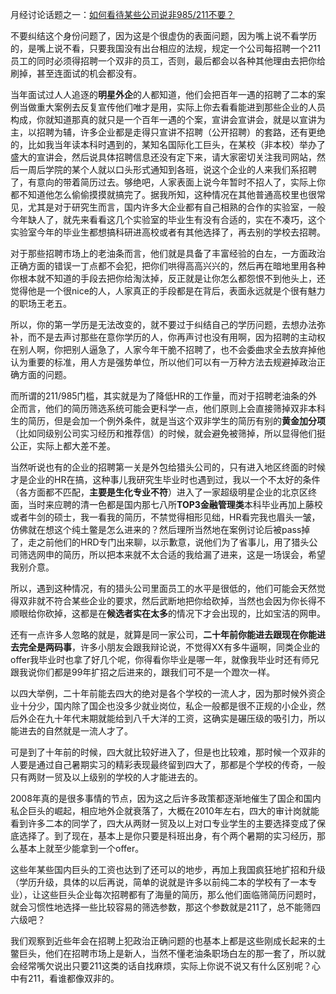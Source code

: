 <p>月经讨论话题之一：<a href="https://www.zhihu.com/question/64203939" class="internal">如何看待某些公司说非985/211不要？</a></p><p>不要纠结这个身份问题了，因为这是个很虚伪的表面问题，因为嘴上说不看学历的，是嘴上说不看，只要我国没有出台相应的法规，规定一个公司每招聘一个211员工的同时必须得招聘一个双非的员工，否则，最后都会以各种其他理由去把你给刷掉，甚至连面试的机会都没有。</p><p>当年面试过人人追逐的<b>明星外企</b>的人都知道，他们会把百年一遇的招聘了二本的案例当做重大案例去反复宣传他们唯才是用，实际上你去看看能进到那些企业的人员构成，你就知道那真的就只是一个百年一遇的个案，宣讲会宣讲会，就是以宣讲为主，以招聘为辅，许多企业都是走得只宣讲不招聘（公开招聘）的套路，还有更绝的，比如我当年读本科时遇到的，某知名国际化工巨头，在某校（非本校）举办了盛大的宣讲会，然后说具体招聘信息还没有定下来，请大家密切关注我司网站，然后一周后学院的某个人就以口头形式通知到各班，说这个企业的人来我们系招聘了，有意向的带着简历过去。够绝吧，人家表面上说今年暂时不招人了，实际上你都不知道他怎么偷偷摸摸就搞完了。据我所知，这种情况在其他普通高校里也很常见，尤其是对于研究生而言，国内许多大企业都有自己相熟的合作的实验室，一般今年缺人了，就先来看看这几个实验室的毕业生有没有合适的，实在不凑巧，这个实验室今年的毕业生都想搞科研进高校或者有其他选择了，再去别的学校去招聘。</p><p>对于那些招聘市场上的老油条而言，他们就是具备了丰富经验的白左，一方面政治正确方面的错误一丁点都不会犯，把你们哄得高高兴兴的，然后再在暗地里用各种你根本就不知道的手段去把你给淘汰掉，反正就是让你怎么都怨恨不到他头上，还觉得他是一个很nice的人，人家真正的手段都是在背后，表面永远就是个很有魅力的职场王老五。</p><p>所以，你的第一学历是无法改变的，就不要过于纠结自己的学历问题，去想办法弥补，而不是去声讨那些在意你学历的人，你再声讨也没有用啊，因为招聘的主动权在别人啊，你把别人逼急了，人家今年干脆不招聘了，也不会委曲求全去放弃掉他认为重要的标准，用人方是强势单位，所以他们可以有一万种方法去规避掉政治正确方面的问题。</p><p>而所谓的211/985门槛，其实就是为了降低HR的工作量，而对于招聘老油条的外企而言，他们的简历筛选系统可能会更科学一点，他们原则上会直接筛掉双非本科生的简历，但是会加一个例外条件，就是当这个双非学生的简历有别的<b>黄金加分项</b>（比如同级别公司实习经历和推荐信）的时候，就会避免被筛掉，所以显得他们挺公正，实际上都大差不差。</p><p>当然听说也有的企业的招聘第一关是外包给猎头公司的，只有进入地区终面的时候才是企业的HR在搞，这种事儿我研究生毕业时也遇到过，我以一个不太好的条件（各方面都不匹配，<b>主要是生化专业不符</b>）进入了一家超级明星企业的北京区终面，当时来应聘的清一色都是国内那七八所<b>TOP3金融管理类</b>本科毕业再加上藤校或者牛剑的硕士，我一看我的简历，不禁觉得相形见绌，HR看完我也眉头一皱，仿佛就在想这个纯土鳖是怎么进来的？然后理所当然地在案例讨论后被pass掉了，走之前他们的HRD专门出来聊，以示歉意，说他们为了省事儿，用了猎头公司筛选网申的简历，所以把本来就不太合适的我给漏了进来，这是一场误会，希望我别介意。</p><p>所以，遇到这种情况，有的猎头公司里面员工的水平是很低的，他们可能会天然觉得双非就不符合某些企业的要求，然后武断地把你给砍掉，当然也会因为你长得不顺眼给你砍掉，这都是在<b>候选者实在太多</b>的情况下才会出现的，比如宝洁的网申。</p><p>还有一点许多人忽略的就是，就算是同一家公司，<b>二十年前你能进去跟现在你能进去完全是两码事</b>，许多小朋友会跟我辩论说，不觉得XX有多牛逼啊，同类企业的offer我毕业时也拿了好几个呢，你得看你毕业是哪一年，就像我毕业时还有师兄跟我说你们都是99年扩招之后进来的，跟我们可不是一个蹬次一样。</p><p>以四大举例，二十年前能去四大的绝对是各个学校的一流人才，因为那时候外资企业十分少，国内除了国企也没多少就业岗位，私企一般都是很不正规的小企业，然后外企在九十年代末期就能给到八千大洋的工资，这确实是碾压级的吸引力，所以能进去的自然就是一流人才了。</p><p>可是到了十年前的时候，四大就比较好进入了，但是也比较难，那时候一个双非的人要是通过自己暑期实习的精彩表现最终留到四大了，那都是个学校的传奇，一般只有两财一贸及以上级别的学校的人才能进去的。</p><p>2008年真的是很多事情的节点，因为这之后许多政策都逐渐地催生了国企和国内私企巨头的崛起，相应地外企就衰落了，大概在2010年左右，四大的审计岗就能看到许多二本的同学了，四大从两财一贸及以上对口专业学生的主要选择变成了保底选择了。到了现在，基本上是你只要是科班出身，有个两个暑期的实习经历，那么基本上就至少能拿到一个offer。</p><p>这些年某些国内巨头的工资也达到了还可以的地步，再加上我国疯狂地扩招和升级（学历升级，具体的以后再说，简单的说就是许多以前纯二本的学校有了一本专业），让这些巨头企业每次招聘都有了海量的简历，那么他们面临筛简历问题时，就会习惯性地选择一些比较容易的筛选参数，那这个参数就是211了，总不能筛四六级吧？</p><p>我们观察到近些年会在招聘上犯政治正确问题的也基本上都是这些刚成长起来的土鳖巨头，他们在招聘市场上是新人，当然不懂老油条职场白左的那一套了，所以就会经常嘴欠说出只要211这类的话自找麻烦，实际上你说不说又有什么区别呢？心中有211，看谁都像双非的。</p>